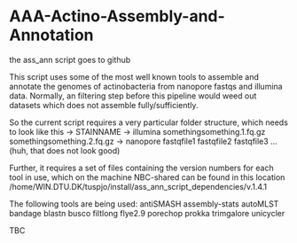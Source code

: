 # AAA-Actino-Assembly-and-Annotation
the ass_ann script goes to github

This script uses some of the most well known tools to assemble and annotate the genomes of actinobacteria from nanopore fastqs and illumina data. Normally, an filtering step before this pipeline would weed out datasets which does not assemble fully/sufficiently.  

So the current script requires a very particular folder structure, which needs to look like this 
-> STAINNAME
    -> illumina
         somethingsomething.1.fq.gz
         somethingsomething.2.fq.gz
    -> nanopore
         fastqfile1
         fastqfile2
         fastqfile3
         ...
(huh, that does not look good) 

Further, it requires a set of files containing the version numbers for each tool in use, which on the machine NBC-shared can be found in this location    
  /home/WIN.DTU.DK/tuspjo/install/ass_ann_script_dependencies/v.1.4.1

The following tools are being used: 
antiSMASH
assembly-stats
autoMLST
bandage
blastn
busco
filtlong
flye2.9
porechop
prokka
trimgalore
unicycler

TBC

